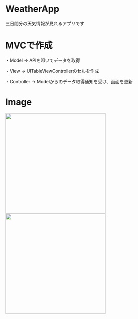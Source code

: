 # WeatherApp
三日間分の天気情報が見れるアプリです


# MVCで作成
・Model ->
APIを叩いてデータを取得

・View ->
UITableViewControllerのセルを作成

・Controller ->
Modelからのデータ取得通知を受け、画面を更新

# Image
<img src="https://user-images.githubusercontent.com/33933366/151646041-eb4ea9a7-faa2-4d14-9fcf-c7236f77218b.png" width="320">
<img src="https://user-images.githubusercontent.com/33933366/151646049-e192936e-dbdb-446f-b032-e15af08fa2ef.png" width="320">
